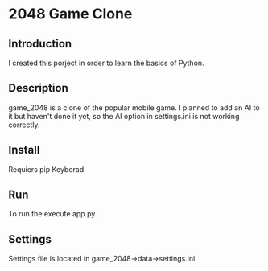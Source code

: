 # 2048 Game Clone
## Introduction
I created this porject in order to learn the basics of Python.
## Description
game_2048 is a clone of the popular mobile game. I planned to add an AI to it but haven't done it yet, so the AI option in settings.ini is not working correctly.
## Install
Requiers pip Keyborad
## Run
To run the execute app.py.
## Settings
Settings file is located in game_2048->data->settings.ini
